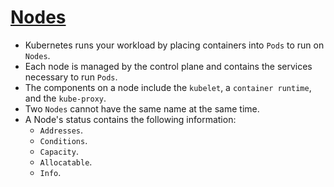 # [Nodes](https://kubernetes.io/docs/concepts/architecture/nodes/)

- Kubernetes runs your workload by placing containers into `Pods` to run on `Nodes`.
- Each node is managed by the control plane and contains the services necessary to run `Pods`.
- The components on a node include the `kubelet`, a `container runtime`, and the `kube-proxy`.
- Two `Nodes` cannot have the same name at the same time.
- A Node's status contains the following information:
    - `Addresses`.
    - `Conditions`.
    - `Capacity`.
    - `Allocatable`.
    - `Info`.

